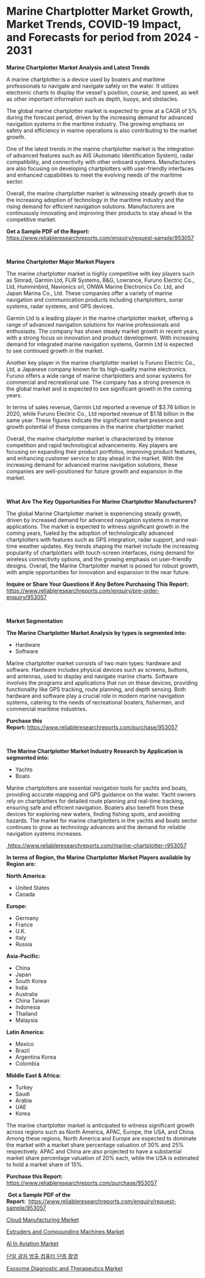 <p><h1>Marine Chartplotter Market Growth, Market Trends, COVID-19 Impact, and Forecasts for period from 2024 - 2031</h1></p><p><strong>Marine Chartplotter Market Analysis and Latest Trends</strong></p>
<p><p>A marine chartplotter is a device used by boaters and maritime professionals to navigate and navigate safely on the water. It utilizes electronic charts to display the vessel's position, course, and speed, as well as other important information such as depth, buoys, and obstacles.</p><p>The global marine chartplotter market is expected to grow at a CAGR of 5% during the forecast period, driven by the increasing demand for advanced navigation systems in the maritime industry. The growing emphasis on safety and efficiency in marine operations is also contributing to the market growth.</p><p>One of the latest trends in the marine chartplotter market is the integration of advanced features such as AIS (Automatic Identification System), radar compatibility, and connectivity with other onboard systems. Manufacturers are also focusing on developing chartplotters with user-friendly interfaces and enhanced capabilities to meet the evolving needs of the maritime sector.</p><p>Overall, the marine chartplotter market is witnessing steady growth due to the increasing adoption of technology in the maritime industry and the rising demand for efficient navigation solutions. Manufacturers are continuously innovating and improving their products to stay ahead in the competitive market.</p></p>
<p><strong>Get a Sample PDF of the Report:&nbsp;</strong> <a href="https://www.reliableresearchreports.com/enquiry/request-sample/953057">https://www.reliableresearchreports.com/enquiry/request-sample/953057</a></p>
<p>&nbsp;</p>
<p><strong>Marine Chartplotter Major Market Players</strong></p>
<p><p>The marine chartplotter market is highly competitive with key players such as Simrad, Garmin Ltd, FLIR Systems, B&G, Lowrance, Furuno Electric Co., Ltd, Humminbird, Navionics srl, ONWA Marine Electronics Co. Ltd, and Japan Marina Co., Ltd. These companies offer a variety of marine navigation and communication products including chartplotters, sonar systems, radar systems, and GPS devices.</p><p>Garmin Ltd is a leading player in the marine chartplotter market, offering a range of advanced navigation solutions for marine professionals and enthusiasts. The company has shown steady market growth in recent years, with a strong focus on innovation and product development. With increasing demand for integrated marine navigation systems, Garmin Ltd is expected to see continued growth in the market.</p><p>Another key player in the marine chartplotter market is Furuno Electric Co., Ltd, a Japanese company known for its high-quality marine electronics. Furuno offers a wide range of marine chartplotters and sonar systems for commercial and recreational use. The company has a strong presence in the global market and is expected to see significant growth in the coming years.</p><p>In terms of sales revenue, Garmin Ltd reported a revenue of $3.76 billion in 2020, while Furuno Electric Co., Ltd reported revenue of $1.18 billion in the same year. These figures indicate the significant market presence and growth potential of these companies in the marine chartplotter market.</p><p>Overall, the marine chartplotter market is characterized by intense competition and rapid technological advancements. Key players are focusing on expanding their product portfolios, improving product features, and enhancing customer service to stay ahead in the market. With the increasing demand for advanced marine navigation solutions, these companies are well-positioned for future growth and expansion in the market.</p></p>
<p>&nbsp;</p>
<p><strong>What Are The Key Opportunities For Marine Chartplotter Manufacturers?</strong></p>
<p><p>The global Marine Chartplotter market is experiencing steady growth, driven by increased demand for advanced navigation systems in marine applications. The market is expected to witness significant growth in the coming years, fueled by the adoption of technologically advanced chartplotters with features such as GPS integration, radar support, and real-time weather updates. Key trends shaping the market include the increasing popularity of chartplotters with touch-screen interfaces, rising demand for wireless connectivity options, and the growing emphasis on user-friendly designs. Overall, the Marine Chartplotter market is poised for robust growth, with ample opportunities for innovation and expansion in the near future.</p></p>
<p><strong>Inquire or Share Your Questions If Any Before Purchasing This Report:</strong> <a href="https://www.reliableresearchreports.com/enquiry/pre-order-enquiry/953057">https://www.reliableresearchreports.com/enquiry/pre-order-enquiry/953057</a></p>
<p>&nbsp;</p>
<p><strong>Market Segmentation</strong></p>
<p><strong>The Marine Chartplotter Market Analysis by types is segmented into:</strong></p>
<p><ul><li>Hardware</li><li>Software</li></ul></p>
<p><p>Marine chartplotter market consists of two main types: hardware and software. Hardware includes physical devices such as screens, buttons, and antennas, used to display and navigate marine charts. Software involves the programs and applications that run on these devices, providing functionality like GPS tracking, route planning, and depth sensing. Both hardware and software play a crucial role in modern marine navigation systems, catering to the needs of recreational boaters, fishermen, and commercial maritime industries.</p></p>
<p><strong>Purchase this Report:&nbsp;</strong><a href="https://www.reliableresearchreports.com/purchase/953057">https://www.reliableresearchreports.com/purchase/953057</a></p>
<p>&nbsp;</p>
<p><strong>The Marine Chartplotter Market Industry Research by Application is segmented into:</strong></p>
<p><ul><li>Yachts</li><li>Boats</li></ul></p>
<p><p>Marine chartplotters are essential navigation tools for yachts and boats, providing accurate mapping and GPS guidance on the water. Yacht owners rely on chartplotters for detailed route planning and real-time tracking, ensuring safe and efficient navigation. Boaters also benefit from these devices for exploring new waters, finding fishing spots, and avoiding hazards. The market for marine chartplotters in the yachts and boats sector continues to grow as technology advances and the demand for reliable navigation systems increases.</p></p>
<p><a href="https://www.reliableresearchreports.com/marine-chartplotter-r953057">&nbsp;https://www.reliableresearchreports.com/marine-chartplotter-r953057</a></p>
<p><strong>In terms of Region, the Marine Chartplotter Market Players available by Region are:</strong></p>
<p>
    <p> <strong> North America: </strong>
        <ul>
            <li>United States</li>
            <li>Canada</li>
        </ul>
        </p> 
    <p> <strong> Europe: </strong>
        <ul>
            <li>Germany</li>
            <li>France</li>
            <li>U.K.</li>
            <li>Italy</li>
            <li>Russia</li>
        </ul>
        </p> 
    <p> <strong> Asia-Pacific: </strong>
        <ul>
            <li>China</li>
            <li>Japan</li>
            <li>South Korea</li>
            <li>India</li>
            <li>Australia</li>
            <li>China Taiwan</li>
            <li>Indonesia</li>
            <li>Thailand</li>
            <li>Malaysia</li>
        </ul>
        </p> 
    <p> <strong> Latin America: </strong>
        <ul>
            <li>Mexico</li>
            <li>Brazil</li>
            <li>Argentina Korea</li>
            <li>Colombia</li>
        </ul>
        </p> 
    <p> <strong> Middle East & Africa: </strong>
        <ul>
            <li>Turkey</li>
            <li>Saudi</li>
            <li>Arabia</li>
            <li>UAE</li>
            <li>Korea</li>
        </ul>
    </p>
    </p>
<p><p>The marine chartplotter market is anticipated to witness significant growth across regions such as North America, APAC, Europe, the USA, and China. Among these regions, North America and Europe are expected to dominate the market with a market share percentage valuation of 30% and 25% respectively. APAC and China are also projected to have a substantial market share percentage valuation of 20% each, while the USA is estimated to hold a market share of 15%.</p></p>
<p><strong>Purchase this Report: </strong><a href="https://www.reliableresearchreports.com/purchase/953057">https://www.reliableresearchreports.com/purchase/953057</a></p>
<p>&nbsp;<strong>Get a Sample PDF of the Report:&nbsp;&nbsp;</strong><a href="https://www.reliableresearchreports.com/enquiry/request-sample/953057">https://www.reliableresearchreports.com/enquiry/request-sample/953057</a></p>
<p><strong></strong></p>
<p><p><a href="https://github.com/jaidynmorantestelletmjzya/Market-Research-Report-List-2/blob/main/cloud-manufacturing-market.md">Cloud Manufacturing Market</a></p><p><a href="https://www.linkedin.com/pulse/extruders-compounding-machines-market-report-reveals-latest-qhpee">Extruders and Compounding Machines Market</a></p><p><a href="https://github.com/juniordelafrance/Market-Research-Report-List-3/blob/main/ai-in-aviation-market.md">AI In Aviation Market</a></p><p><a href="https://medium.com/@ralphyjames/%EB%8B%A8%EC%9D%BC-%EA%B4%91%EC%9E%90-%EB%B0%A9%EC%B6%9C-%EB%8B%A8%EC%B8%B5-%EC%B4%AC%EC%98%81-%EC%8B%9C%EC%9E%A5-%EB%B6%84%EC%84%9D-%EA%B8%80%EB%A1%9C%EB%B2%8C-%EC%82%B0%EC%97%85-%EC%A0%84%EB%A7%9D-%EB%B0%8F-%EC%98%88%EC%B8%A1-2024%EB%85%84%EB%B6%80%ED%84%B0-2031%EB%85%84-25edfedd250c">단일 광자 방출 컴퓨터 단층 촬영</a></p><p><a href="https://www.linkedin.com/pulse/exosome-diagnostic-therapeutics-market-analysis-sze-kijce">Exosome Diagnostic and Therapeutics Market</a></p></p>
